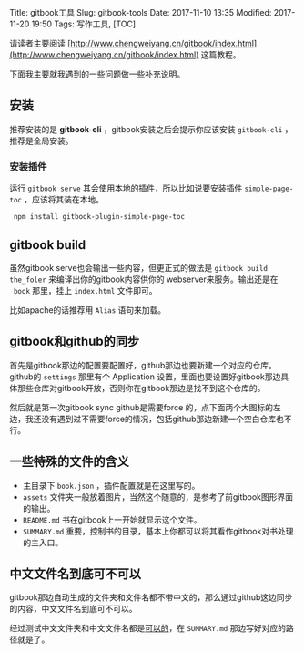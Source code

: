 Title: gitbook工具
Slug: gitbook-tools
Date: 2017-11-10 13:35
Modified: 2017-11-20 19:50
Tags: 写作工具,
[TOC]

请读者主要阅读 [http://www.chengweiyang.cn/gitbook/index.html](http://www.chengweiyang.cn/gitbook/index.html) 这篇教程。

下面我主要就我遇到的一些问题做一些补充说明。



## 安装

推荐安装的是 **gitbook-cli** ，gitbook安装之后会提示你应该安装 `gitbook-cli` ，推荐是全局安装。

### 安装插件

运行 `gitbook serve` 其会使用本地的插件，所以比如说要安装插件 `simple-page-toc` ，应该将其装在本地。

```
 npm install gitbook-plugin-simple-page-toc
```



## gitbook build

虽然gitbook serve也会输出一些内容，但更正式的做法是 `gitbook build the_foler` 来编译出你的gitbook内容供你的 webserver来服务。输出还是在 `_book` 那里，挂上 `index.html` 文件即可。

比如apache的话推荐用 `Alias` 语句来加载。

## gitbook和github的同步

首先是gitbook那边的配置要配置好，github那边也要新建一个对应的仓库。github的 `settings` 那里有个 Application 设置，里面也要设置好gitbook那边具体那些仓库对gitbook开放，否则你在gitbook那边是找不到这个仓库的。

然后就是第一次gitbook sync github是需要force 的，点下面两个大图标的左边，我还没有遇到过不需要force的情况，包括github那边新建一个空白仓库也不行。



## 一些特殊的文件的含义

-   主目录下 `book.json` ，插件配置就是在这里写的。
-   `assets` 文件夹一般放着图片，当然这个随意的，是参考了前gitbook图形界面的输出。
-   `README.md` 书在gitbook上一开始就显示这个文件。
-   `SUMMARY.md` 重要，控制书的目录，基本上你都可以将其看作gitbook对书处理的主入口。



## 中文文件名到底可不可以

gitbook那边自动生成的文件夹和文件名都不带中文的，那么通过github这边同步的内容，中文文件名到底可不可以。

经过测试中文文件夹和中文文件名都是<u>可以的</u>，在 `SUMMARY.md` 那边写好对应的路径就是了。

